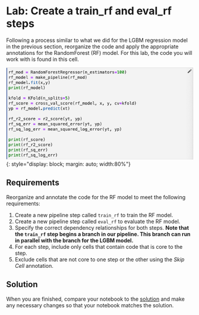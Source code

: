 # Lab: Create a train_rf and eval_rf steps

Following a process similar to what we did for the LGBM regression model in the
previous section, reorganize the code and apply the appropriate annotations for
the RandomForest (RF) model. For this lab, the code you will work with is found
in this cell.

![rf cell](images/rf-cell.png)
{: style="display: block; margin: auto; width:80%"}

## Requirements 

Reorganize and annotate the code for the RF model to meet the following
requirements:

1. Create a new pipeline step called `train_rf` to train the RF model.
2. Create a new pipeline step called `eval_rf` to evaluate the RF model.
3. Specify the correct dependency relationships for both steps. **Note that
   the `train_rf` step begins a branch in our pipeline. This branch can run in
   parallel with the branch for the LGBM model.**
5. For each step, include only cells that contain code that is core to the step.
6. Exclude cells that are not core to one step or the other using the *Skip Cell*
   annotation.

## Solution

When you are finished, compare your notebook to the
[solution](lab-rf-train-eval-solution.md) and make any necessary changes so
that your notebook matches the solution.
